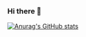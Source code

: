 ### Hi there 👋

<!--
**BelenSeoane/BelenSeoane** is a ✨ _special_ ✨ repository because its `README.md` (this file) appears on your GitHub profile.

Here are some ideas to get you started:

- 🔭 I’m currently working on ...
- 🌱 I’m currently learning ...
- 👯 I’m looking to collaborate on ...
- 🤔 I’m looking for help with ...
- 💬 Ask me about ...
- 📫 How to reach me: ...
- 😄 Pronouns: ...
- ⚡ Fun fact: ...

- https://vercel-rep-1.vercel.app/

-->


[![Anurag's GitHub stats](https://github-readme-stats.vercel.app/apiBelenSeoaneanuraghazra)](https://github.com/anuraghazra/github-readme-stats)
